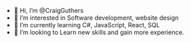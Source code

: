 - 👋 Hi, I’m @CraigGuthers
- 👀 I’m interested in Software development, website design 
- 🌱 I’m currently learning C#, JavaScript, React, SQL 
- 💞️ I’m looking to Learn new skills and gain more experience.


<!---
CraigGuthers/CraigGuthers is a ✨ special ✨ repository because its `README.md` (this file) appears on your GitHub profile.
You can click the Preview link to take a look at your changes.
--->
